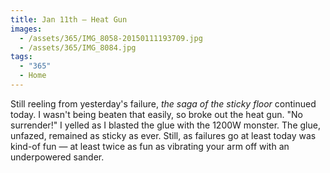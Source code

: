 ```yaml
---
title: Jan 11th — Heat Gun
images:
  - /assets/365/IMG_8058-20150111193709.jpg
  - /assets/365/IMG_8084.jpg
tags:
  - "365"
  - Home
---
```

Still reeling from yesterday's failure, _the saga of the sticky floor_ continued today. I wasn't being beaten that easily, so broke out the heat gun. "No surrender!" I yelled as I blasted the glue with the 1200W monster. The glue, unfazed, remained as sticky as ever. Still, as failures go at least today was kind-of fun — at least twice as fun as vibrating your arm off with an underpowered sander. 